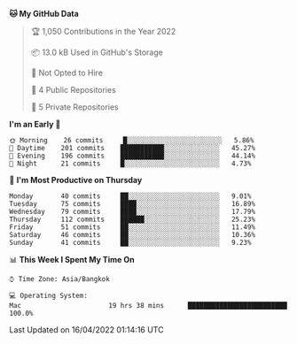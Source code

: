 <!--START_SECTION:waka-->
**🐱 My GitHub Data** 

> 🏆 1,050 Contributions in the Year 2022
 > 
> 📦 13.0 kB Used in GitHub's Storage 
 > 
> 🚫 Not Opted to Hire
 > 
> 📜 4 Public Repositories 
 > 
> 🔑 5 Private Repositories  
 > 
**I'm an Early 🐤** 

```text
🌞 Morning    26 commits     █░░░░░░░░░░░░░░░░░░░░░░░░   5.86% 
🌆 Daytime    201 commits    ███████████░░░░░░░░░░░░░░   45.27% 
🌃 Evening    196 commits    ███████████░░░░░░░░░░░░░░   44.14% 
🌙 Night      21 commits     █░░░░░░░░░░░░░░░░░░░░░░░░   4.73%

```
📅 **I'm Most Productive on Thursday** 

```text
Monday       40 commits     ██░░░░░░░░░░░░░░░░░░░░░░░   9.01% 
Tuesday      75 commits     ████░░░░░░░░░░░░░░░░░░░░░   16.89% 
Wednesday    79 commits     ████░░░░░░░░░░░░░░░░░░░░░   17.79% 
Thursday     112 commits    ██████░░░░░░░░░░░░░░░░░░░   25.23% 
Friday       51 commits     ██░░░░░░░░░░░░░░░░░░░░░░░   11.49% 
Saturday     46 commits     ██░░░░░░░░░░░░░░░░░░░░░░░   10.36% 
Sunday       41 commits     ██░░░░░░░░░░░░░░░░░░░░░░░   9.23%

```


📊 **This Week I Spent My Time On** 

```text
⌚︎ Time Zone: Asia/Bangkok

💻 Operating System: 
Mac                      19 hrs 38 mins      █████████████████████████   100.0%

```


 Last Updated on 16/04/2022 01:14:16 UTC
<!--END_SECTION:waka-->